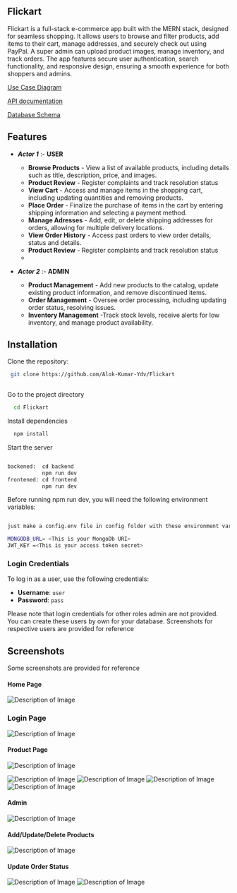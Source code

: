 ## Flickart

Flickart is a full-stack e-commerce app built with the MERN stack, designed for seamless shopping.
It allows users to browse and filter products, add items to their cart, manage addresses, and securely check out using PayPal.
A super admin can upload product images, manage inventory, and track orders. 
The app features secure user authentication, search functionality, and responsive design, ensuring a smooth experience for both shoppers and admins.

[Use Case Diagram](https://drive.google.com/file/d/1qzdXZ-bUpZJcF3ldACuNB73Ug0RCkGmt/view?usp=sharing)  

[API documentation](https://docs.google.com/document/d/11d8aqaFaMAhX_COlaSzIGKbaF1X3XnkwZlg8B7LgyyA/edit?usp=sharing)

[Database Schema](https://docs.google.com/document/d/1gHAfAIM4N5FENDadi6pTQGJpp640bWICJEqhihPVnV4/edit?usp=sharing)


## Features

- ***Actor 1*** :- ****USER****
    
    - **Browse Products** - View a list of available products, including details such as title, description, price, and images.
    - **Product Review** - Register complaints and track resolution status
    - **View Cart** - Access and manage items in the shopping cart, including updating quantities and removing products.
    - **Place Order** - Finalize the purchase of items in the cart by entering shipping information and selecting a payment method.
    - **Manage Adresses** - Add, edit, or delete shipping addresses for orders, allowing for multiple delivery locations.
    - **View Order History** - Access past orders to view order details, status and details.
    - **Product Review** - Register complaints and track resolution status
    -     

- ***Actor 2*** :- ****ADMIN****
    
    - **Product Management** - Add new products to the catalog, update existing product information, and remove discontinued items.
    - **Order Management** - Oversee order processing, including updating order status, resolving issues.
    - **Inventory Management** -Track stock levels, receive alerts for low inventory, and manage product availability.
      

## Installation

Clone the repository:

```bash
 git clone https://github.com/Alok-Kumar-Ydv/Flickart
  
```

Go to the project directory

```bash
  cd Flickart
```

Install dependencies

```bash
  npm install
```

Start the server

```bash

backened:  cd backend
           npm run dev
frontened: cd frontend
           npm run dev
```

Before running npm run dev, you will need the following environment variables:

```bash

just make a config.env file in config folder with these environment variables:-

MONGODB_URL= <This is your MongoDb URI>
JWT_KEY =<This is your access token secret>

```


### Login Credentials

To log in as a user, use the following credentials:
- **Username**: `user`
- **Password**: `pass`


Please note that login credentials for other roles  admin are not provided. You can create these users by own for your database.
Screenshots for respective users are provided for reference



## Screenshots
Some screenshots are provided for reference

#### Home Page

![Description of Image](https://drive.google.com/uc?export=view&id=15uGSccKxkMY52i1CwxdPdgh02lyAWg52)


### Login Page
![Description of Image](https://drive.google.com/uc?export=view&id=1Am9O8s-SQjxCZty-2fH3oRPslQy4gZVA)
#### Product Page
![Description of Image](https://drive.google.com/uc?export=view&id=1PNjqFH9GNoY3nGtYiC1afIedqFzKnuR4)

![Description of Image](https://drive.google.com/uc?export=view&id=1OGFZ0iEgekybOtYsJrUrWI4YheRlhbLv)
![Description of Image](https://drive.google.com/uc?export=view&id=1UGSXup4hJxu7bOMCo_46Lcnksujcvai_)
![Description of Image](https://drive.google.com/uc?export=view&id=1eJRi8WN0nKSC2fz02rHyKnODk9sOCeuz)
![Description of Image](https://drive.google.com/uc?export=view&id=1HlkCS8Zq8Pzicw1E_zERMu4sRbRjwIUo)




#### Admin
![Description of Image](https://drive.google.com/uc?export=view&id=1MofbNu_pnlkF2x8Hbkly9i9orGVI3B4G)

#### Add/Update/Delete Products
![Description of Image](https://drive.google.com/uc?export=view&id=1Xg0oq2iJTMf30m0DHM-iL0Nspqx6Ta9Z)

#### Update Order Status
![Description of Image](https://drive.google.com/uc?export=view&id=12ocGzlWa63ZD1QIE6PV55L_a1I7aJKZ1)
![Description of Image](https://drive.google.com/uc?export=view&id=1w2Gqnx0ceOUjMQeDUJppy3kOKuXdIAlt)

